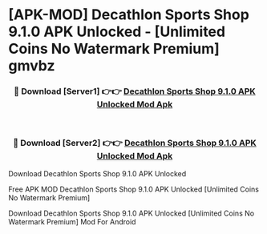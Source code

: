 # [APK-MOD] Decathlon Sports Shop 9.1.0 APK Unlocked - [Unlimited Coins No Watermark Premium] gmvbz



<div align="center">
<h3>🔴 Download [Server1] 👉👉 <a href="https://momento.my/?title=Decathlon_Sports_Shop_9.1.0_APK_Unlocked">Decathlon Sports Shop 9.1.0 APK Unlocked Mod Apk</a></h3><br>

<h3>🔴 Download [Server2] 👉👉 <a href="https://momento.my/?title=Decathlon_Sports_Shop_9.1.0_APK_Unlocked">Decathlon Sports Shop 9.1.0 APK Unlocked Mod Apk</a></h3>
</div>



Download Decathlon Sports Shop 9.1.0 APK Unlocked 

Free APK MOD Decathlon Sports Shop 9.1.0 APK Unlocked [Unlimited Coins No Watermark Premium]

Download Decathlon Sports Shop 9.1.0 APK Unlocked [Unlimited Coins No Watermark Premium] Mod For Android
